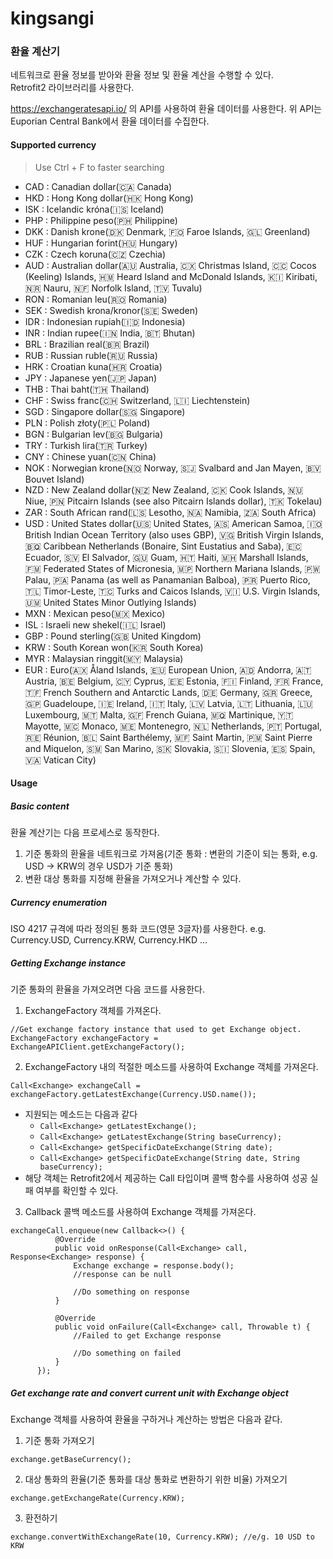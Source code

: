 # kingsangi

### 환율 계산기
네트워크로 환율 정보를 받아와 환율 정보 및 환율 계산을 수행할 수 있다.  
Retrofit2 라이브러리를 사용한다.

https://exchangeratesapi.io/ 의 API를 사용하여 환율 데이터를 사용한다. 위 API는 Euporian Central Bank에서 환율 데이터를 수집한다.

#### Supported currency
> Use Ctrl + F to faster searching
- CAD : Canadian dollar(🇨🇦 Canada)
- HKD : Hong Kong dollar(🇭🇰 Hong Kong)
- ISK : Icelandic króna(🇮🇸 Iceland)
- PHP : Philippine peso(🇵🇭 Philippine)
- DKK : Danish krone(🇩🇰 Denmark, 🇫🇴 Faroe Islands, 🇬🇱 Greenland)
- HUF : Hungarian forint(🇭🇺 Hungary)
- CZK : Czech koruna(🇨🇿 Czechia)
- AUD : Australian dollar(🇦🇺 Australia, 🇨🇽 Christmas Island, 🇨🇨 Cocos (Keeling) Islands, 🇭🇲 Heard Island and McDonald Islands, 🇰🇮 Kiribati, 🇳🇷 Nauru, 🇳🇫 Norfolk Island, 🇹🇻 Tuvalu)
- RON : Romanian leu(🇷🇴 Romania)
- SEK : Swedish krona/kronor(🇸🇪 Sweden)
- IDR : Indonesian rupiah(🇮🇩 Indonesia)
- INR : Indian rupee(🇮🇳 India, 🇧🇹 Bhutan)
- BRL : Brazilian real(🇧🇷 Brazil)
- RUB : Russian ruble(🇷🇺 Russia)
- HRK : Croatian kuna(🇭🇷 Croatia)
- JPY : Japanese yen(🇯🇵 Japan)
- THB : Thai baht(🇹🇭 Thailand)
- CHF : Swiss franc(🇨🇭 Switzerland, 🇱🇮 Liechtenstein)
- SGD : Singapore dollar(🇸🇬 Singapore)
- PLN : Polish złoty(🇵🇱 Poland)
- BGN : Bulgarian lev(🇧🇬 Bulgaria)
- TRY : Turkish lira(🇹🇷 Turkey)
- CNY : Chinese yuan(🇨🇳 China)
- NOK : Norwegian krone(🇳🇴 Norway, 🇸🇯 Svalbard and  Jan Mayen, 🇧🇻 Bouvet Island)
- NZD : New Zealand dollar(🇳🇿 New Zealand, 🇨🇰 Cook Islands, 🇳🇺 Niue, 🇵🇳 Pitcairn Islands (see also Pitcairn Islands dollar), 🇹🇰 Tokelau)
- ZAR : South African rand(🇱🇸 Lesotho, 🇳🇦 Namibia, 🇿🇦 South Africa)
- USD : United States dollar(🇺🇸 United States, 🇦🇸 American Samoa, 🇮🇴 British Indian Ocean Territory (also uses GBP), 🇻🇬 British Virgin Islands, 🇧🇶 Caribbean Netherlands (Bonaire, Sint Eustatius and Saba), 🇪🇨 Ecuador, 🇸🇻 El Salvador, 🇬🇺 Guam, 🇭🇹 Haiti, 🇲🇭 Marshall Islands, 🇫🇲 Federated States of Micronesia, 🇲🇵 Northern Mariana Islands, 🇵🇼 Palau, 🇵🇦 Panama (as well as Panamanian Balboa), 🇵🇷 Puerto Rico, 🇹🇱 Timor-Leste, 🇹🇨 Turks and Caicos Islands, 🇻🇮 U.S. Virgin Islands, 🇺🇲 United States Minor Outlying Islands)
- MXN : Mexican peso(🇲🇽 Mexico)
- ISL : Israeli new shekel(🇮🇱 Israel)
- GBP : Pound sterling(🇬🇧 United Kingdom)
- KRW : South Korean won(🇰🇷 South Korea)
- MYR : Malaysian ringgit(🇲🇾 Malaysia)
- EUR : Euro(🇦🇽 Åland Islands, 🇪🇺 European Union, 🇦🇩 Andorra, 🇦🇹 Austria, 🇧🇪 Belgium, 🇨🇾 Cyprus, 🇪🇪 Estonia, 🇫🇮 Finland, 🇫🇷 France, 🇹🇫 French Southern and Antarctic Lands, 🇩🇪 Germany, 🇬🇷 Greece, 🇬🇵 Guadeloupe, 🇮🇪 Ireland, 🇮🇹 Italy, 🇱🇻 Latvia, 🇱🇹 Lithuania, 🇱🇺 Luxembourg, 🇲🇹 Malta, 🇬🇫 French Guiana, 🇲🇶 Martinique, 🇾🇹 Mayotte, 🇲🇨 Monaco, 🇲🇪 Montenegro, 🇳🇱 Netherlands, 🇵🇹 Portugal, 🇷🇪 Réunion, 🇧🇱 Saint Barthélemy, 🇲🇫 Saint Martin, 🇵🇲 Saint Pierre and Miquelon, 🇸🇲 San Marino, 🇸🇰 Slovakia, 🇸🇮 Slovenia, 🇪🇸 Spain, 🇻🇦 Vatican City)

#### Usage
##### Basic content
환율 계산기는 다음 프로세스로 동작한다.
1. 기준 통화의 환율을 네트워크로 가져옴(기준 통화 : 변환의 기준이 되는 통화, e.g. USD -> KRW의 경우 USD가 기준 통화)
2. 변환 대상 통화를 지정해 환율을 가져오거나 계산할 수 있다.
##### Currency enumeration
ISO 4217 규격에 따라 정의된 통화 코드(영문 3글자)를 사용한다.
e.g. Currency.USD, Currency.KRW, Currency.HKD ...
##### Getting Exchange instance
기준 통화의 환율을 가져오려면 다음 코드를 사용한다.
1. ExchangeFactory 객체를 가져온다.
  ```
  //Get exchange factory instance that used to get Exchange object.
  ExchangeFactory exchangeFactory = ExchangeAPIClient.getExchangeFactory();
  ```
2. ExchangeFactory 내의 적절한 메소드를 사용하여 Exchange 객체를 가져온다.
  ```
  Call<Exchange> exchangeCall = exchangeFactory.getLatestExchange(Currency.USD.name());
  ```
  - 지원되는 메소드는 다음과 같다
    - ```Call<Exchange> getLatestExchange();```
    - ```Call<Exchange> getLatestExchange(String baseCurrency);```
    - ```Call<Exchange> getSpecificDateExchange(String date);```
    - ```Call<Exchange> getSpecificDateExchange(String date, String baseCurrency);```
  - 해당 객체는 Retrofit2에서 제공하는 Call<Exchange> 타입이며 콜백 함수를 사용하여 성공 실패 여부를 확인할 수 있다.
3. Callback<Exchange> 콜백 메소드를 사용하여 Exchange 객체를 가져온다.
  ```
  exchangeCall.enqueue(new Callback<>() {
            @Override
            public void onResponse(Call<Exchange> call, Response<Exchange> response) {
                Exchange exchange = response.body();
                //response can be null
  
                //Do something on response
            }

            @Override
            public void onFailure(Call<Exchange> call, Throwable t) {
                //Failed to get Exchange response
                
                //Do something on failed
            }
        });
  ```
  
##### Get exchange rate and convert current unit with Exchange object
Exchange 객체를 사용하여 환율을 구하거나 계산하는 방법은 다음과 같다.
1. 기준 통화 가져오기
  ```
  exchange.getBaseCurrency();
  ```
  
2. 대상 통화의 환율(기준 통화를 대상 통화로 변환하기 위한 비율) 가져오기
  ```
  exchange.getExchangeRate(Currency.KRW);
  ```
  
3. 환전하기
  ```
  exchange.convertWithExchangeRate(10, Currency.KRW); //e/g. 10 USD to KRW
  ```
  
